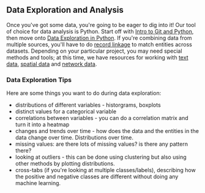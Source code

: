 ## Data Exploration and Analysis
Once you've got some data, you're going to be eager to dig into it! Our tool of choice for data analysis is Python. Start off
with [Intro to Git and Python](https://github.com/dssg/hitchhikers-guide/blob/master/sources/curriculum/2_data_exploration_and_analysis/intro-to-git-and-python/introduction-to-git-and-python.ipynb), then move onto [Data Exploration in Python](data-exploration-in-python/).
If you're combining data from multiple sources, you'll have to do [record linkage](record-linkage/) to match entities across datasets. Depending on your particular project, you may need special methods and tools; at this time, we have resources
for working with [text data](text-analysis/), [spatial data](gis_analysis/postgis-workshop/tutorial.html) and [network data](network-analysis/).

### Data Exploration Tips
Here are some things you want to do during data exploration:

- distributions of different variables - historgrams, boxplots
- distinct values for a categorical variable
- correlations between variables - you can do a correlation matrix and turn it into a heatmap
- changes and trends over time - how does the data and the entities in the data change over time. Distributions over time.
- missing values: are there lots of missing values? is there any pattern there?
- looking at outliers - this can be done using clustering but also using other methods by plotting distributions.
- cross-tabs (if you're looking at multiple classes/labels), describing how the positive and negative classes are different without doing any machine learning.
